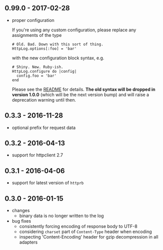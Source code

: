 ## 0.99.0 - 2017-02-28

* proper configuration

  If you're using any custom configuration, please replace any assignments of the type 
  
      # Old. Bad. Down with this sort of thing.
      HttpLog.options[:foo] = 'bar'  
  
  with the new configuration block syntax, e.g. 

      # Shiny. New. Ruby-ish.
      HttpLog.configure do |config|
        config.foo = 'bar'
      end

  Please see the [README](README.md#configuration) for details. **The old syntax will be dropped in version 1.0.0** (which will be the next version bump) and will raise a deprecation warning until then.

## 0.3.3 - 2016-11-28

* optional prefix for request data

## 0.3.2 - 2016-04-13

* support for httpclient 2.7

## 0.3.1 - 2016-04-06

* support for latest version of `httprb`

## 0.3.0 - 2016-01-15
* changes
  * binary data is no longer written to the log
* bug fixes
  * consistently forcing encoding of response body to UTF-8 
  * considering `charset` part of `Content-Type` header when encoding
  * inspecting 'Content-Encoding' header for gzip decompression in all adapters

